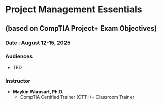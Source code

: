# Project Management Essentials
## (based on CompTIA Project+ Exam Objectives)

### Date : August 12-15, 2025

### Audiences
+ TBD

### Instructor
+ **Maykin Warasart, Ph.D.**
	+ CompTIA Certified Trainer (CTT+) - Classroom Trainer